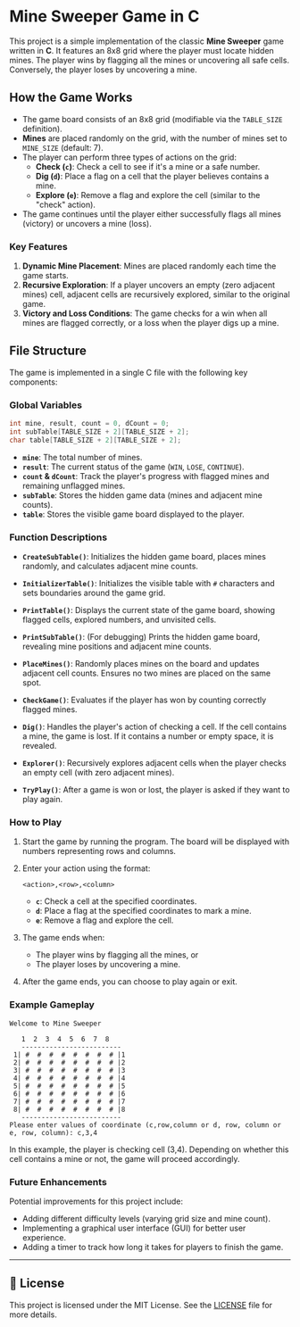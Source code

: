 # Mine Sweeper Game in C

This project is a simple implementation of the classic **Mine Sweeper** game written in **C**. It features an 8x8 grid where the player must locate hidden mines. The player wins by flagging all the mines or uncovering all safe cells. Conversely, the player loses by uncovering a mine.

## How the Game Works

- The game board consists of an 8x8 grid (modifiable via the `TABLE_SIZE` definition).
- **Mines** are placed randomly on the grid, with the number of mines set to `MINE_SIZE` (default: 7).
- The player can perform three types of actions on the grid:
  - **Check (`c`)**: Check a cell to see if it's a mine or a safe number.
  - **Dig (`d`)**: Place a flag on a cell that the player believes contains a mine.
  - **Explore (`e`)**: Remove a flag and explore the cell (similar to the "check" action).
- The game continues until the player either successfully flags all mines (victory) or uncovers a mine (loss).

### Key Features
1. **Dynamic Mine Placement**: Mines are placed randomly each time the game starts.
2. **Recursive Exploration**: If a player uncovers an empty (zero adjacent mines) cell, adjacent cells are recursively explored, similar to the original game.
3. **Victory and Loss Conditions**: The game checks for a win when all mines are flagged correctly, or a loss when the player digs up a mine.

## File Structure

The game is implemented in a single C file with the following key components:

### Global Variables
```c
int mine, result, count = 0, dCount = 0;
int subTable[TABLE_SIZE + 2][TABLE_SIZE + 2];
char table[TABLE_SIZE + 2][TABLE_SIZE + 2];
```
- **`mine`**: The total number of mines.
- **`result`**: The current status of the game (`WIN`, `LOSE`, `CONTINUE`).
- **`count` & `dCount`**: Track the player's progress with flagged mines and remaining unflagged mines.
- **`subTable`**: Stores the hidden game data (mines and adjacent mine counts).
- **`table`**: Stores the visible game board displayed to the player.

### Function Descriptions

- **`CreateSubTable()`**: Initializes the hidden game board, places mines randomly, and calculates adjacent mine counts.
  
- **`InitializerTable()`**: Initializes the visible table with `#` characters and sets boundaries around the game grid.
  
- **`PrintTable()`**: Displays the current state of the game board, showing flagged cells, explored numbers, and unvisited cells.
  
- **`PrintSubTable()`**: (For debugging) Prints the hidden game board, revealing mine positions and adjacent mine counts.
  
- **`PlaceMines()`**: Randomly places mines on the board and updates adjacent cell counts. Ensures no two mines are placed on the same spot.
  
- **`CheckGame()`**: Evaluates if the player has won by counting correctly flagged mines.
  
- **`Dig()`**: Handles the player's action of checking a cell. If the cell contains a mine, the game is lost. If it contains a number or empty space, it is revealed.
  
- **`Explorer()`**: Recursively explores adjacent cells when the player checks an empty cell (with zero adjacent mines).
  
- **`TryPlay()`**: After a game is won or lost, the player is asked if they want to play again.

### How to Play

1. Start the game by running the program. The board will be displayed with numbers representing rows and columns.
   
2. Enter your action using the format: 
   ```
   <action>,<row>,<column>
   ```
   - **`c`**: Check a cell at the specified coordinates.
   - **`d`**: Place a flag at the specified coordinates to mark a mine.
   - **`e`**: Remove a flag and explore the cell.
   
3. The game ends when:
   - The player wins by flagging all the mines, or
   - The player loses by uncovering a mine.

4. After the game ends, you can choose to play again or exit.

### Example Gameplay

```
Welcome to Mine Sweeper

   1  2  3  4  5  6  7  8
   -------------------------
 1| #  #  #  #  #  #  #  # |1
 2| #  #  #  #  #  #  #  # |2
 3| #  #  #  #  #  #  #  # |3
 4| #  #  #  #  #  #  #  # |4
 5| #  #  #  #  #  #  #  # |5
 6| #  #  #  #  #  #  #  # |6
 7| #  #  #  #  #  #  #  # |7
 8| #  #  #  #  #  #  #  # |8
   -------------------------
Please enter values of coordinate (c,row,column or d, row, column or e, row, column): c,3,4
```

In this example, the player is checking cell (3,4). Depending on whether this cell contains a mine or not, the game will proceed accordingly.

### Future Enhancements
Potential improvements for this project include:
- Adding different difficulty levels (varying grid size and mine count).
- Implementing a graphical user interface (GUI) for better user experience.
- Adding a timer to track how long it takes for players to finish the game.

---

## 📝 License

This project is licensed under the MIT License. See the [LICENSE](LICENSE) file for more details.
